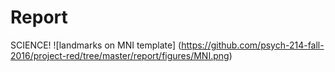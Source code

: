 # Report

SCIENCE!
![landmarks on MNI template]
(https://github.com/psych-214-fall-2016/project-red/tree/master/report/figures/MNI.png)
